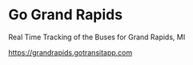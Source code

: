# Go Grand Rapids

Real Time Tracking of the Buses for Grand Rapids, MI

https://grandrapids.gotransitapp.com
